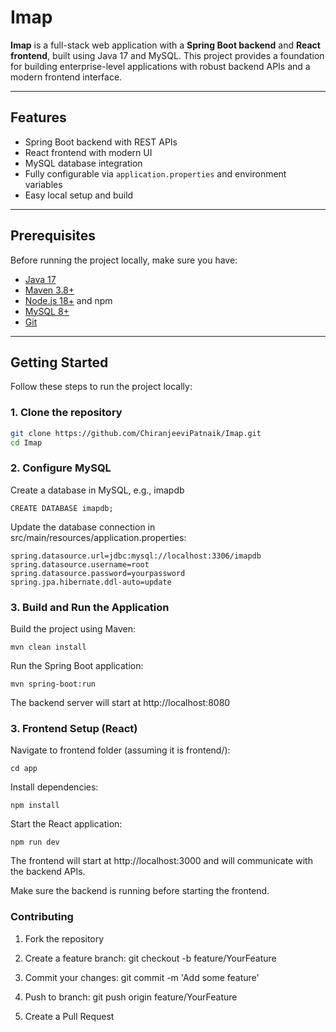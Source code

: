 # Imap

**Imap** is a full-stack web application with a **Spring Boot backend** and **React frontend**, built using Java 17 and MySQL. This project provides a foundation for building enterprise-level applications with robust backend APIs and a modern frontend interface.  

---

## Features

- Spring Boot backend with REST APIs  
- React frontend with modern UI  
- MySQL database integration  
- Fully configurable via `application.properties` and environment variables  
- Easy local setup and build  

---

## Prerequisites

Before running the project locally, make sure you have:

- [Java 17](https://www.oracle.com/java/technologies/javase/jdk17-archive-downloads.html)  
- [Maven 3.8+](https://maven.apache.org/install.html)  
- [Node.js 18+](https://nodejs.org/en/download/) and npm  
- [MySQL 8+](https://dev.mysql.com/downloads/mysql/)  
- [Git](https://git-scm.com/downloads)  

---

## Getting Started

Follow these steps to run the project locally:

### 1. Clone the repository

```bash
git clone https://github.com/ChiranjeeviPatnaik/Imap.git
cd Imap
```

### 2. Configure MySQL

Create a database in MySQL, e.g., imapdb

```
CREATE DATABASE imapdb;
```

Update the database connection in src/main/resources/application.properties:

```
spring.datasource.url=jdbc:mysql://localhost:3306/imapdb
spring.datasource.username=root
spring.datasource.password=yourpassword
spring.jpa.hibernate.ddl-auto=update
```

### 3. Build and Run the Application

Build the project using Maven:
```
mvn clean install
```

Run the Spring Boot application:
```
mvn spring-boot:run
```

The backend server will start at http://localhost:8080

### 3. Frontend Setup (React)

Navigate to frontend folder (assuming it is frontend/):
```
cd app
```

Install dependencies:
```
npm install
```

Start the React application:
```
npm run dev
```
The frontend will start at http://localhost:3000
 and will communicate with the backend APIs.

Make sure the backend is running before starting the frontend.

###  Contributing

  1. Fork the repository

  2. Create a feature branch: git checkout -b feature/YourFeature

  3. Commit your changes: git commit -m 'Add some feature'

  4. Push to branch: git push origin feature/YourFeature

  5. Create a Pull Request
